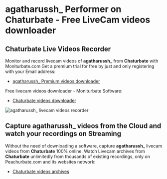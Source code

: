 # agatharussh_ Performer on Chaturbate - Free LiveCam videos downloader

## Chaturbate Live Videos Recorder

Monitor and record livecam videos of **agatharussh_** from **Chaturbate** with Moniturbate.com
Get a premium trial for free by just and only registering with your Email address:
* [agatharussh_ Premium videos downloader](https://moniturbate.com/request-demo-licence-key.html)

Free livecam videos downloader - Moniturbate Software:
* [Chaturbate videos downloader](https://moniturbate.com/moniturbate-download-software.html)

![agatharussh_ livecam videos recorder](https://peachurnet.com/templates/moniturbate-software.png)


## Capture agatharussh_ videos from the Cloud and watch your recordings on Streaming

Without the need of downloading a software, capture **agatharussh_** livecam videos from **Chaturbate** 100% online.
Watch Livecam archives from **Chaturbate** unlimitedly from thousands of existing recordings, only on Peachurbate.com and its websites network:
* [Chaturbate videos archives](https://peachurnet.com/)